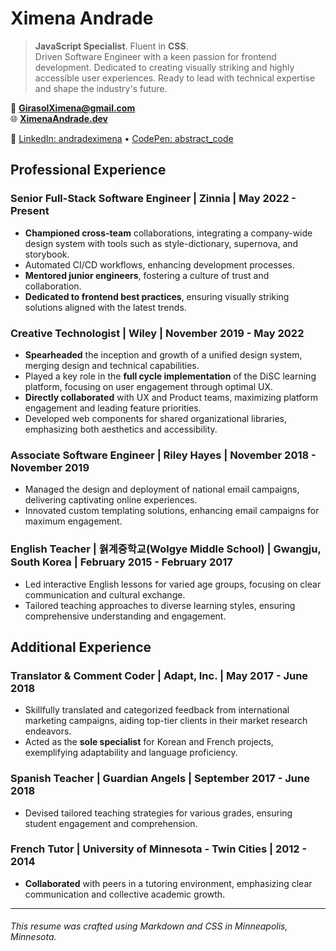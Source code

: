 # Ximena Andrade

> **JavaScript Specialist**. Fluent in **CSS**.\
> Driven Software Engineer with a keen passion for frontend development. Dedicated to creating visually striking and highly accessible user experiences. Ready to lead with technical expertise and shape the industry's future.

📧 **<GirasolXimena@gmail.com>**\
🌐 **[XimenaAndrade.dev](https://ximenaandrade.dev)**

🔗 [LinkedIn: andradeximena](https://www.linkedin.com/in/andradeximena) • [CodePen: abstract_code](https://codepen.io/abstract_code)

## Professional Experience

### Senior Full-Stack Software Engineer | Zinnia | May 2022 - Present

- **Championed cross-team** collaborations, integrating a company-wide design system with tools such as style-dictionary, supernova, and storybook.
- Automated CI/CD workflows, enhancing development processes.
- **Mentored junior engineers**, fostering a culture of trust and collaboration.
- **Dedicated to frontend best practices**, ensuring visually striking solutions aligned with the latest trends.

### Creative Technologist | Wiley | November 2019 - May 2022

- **Spearheaded** the inception and growth of a unified design system, merging design and technical capabilities.
- Played a key role in the **full cycle implementation** of the DiSC learning platform, focusing on user engagement through optimal UX.
- **Directly collaborated** with UX and Product teams, maximizing platform engagement and leading feature priorities.
- Developed web components for shared organizational libraries, emphasizing both aesthetics and accessibility.

### Associate Software Engineer | Riley Hayes | November 2018 - November 2019

- Managed the design and deployment of national email campaigns, delivering captivating online experiences.
- Innovated custom templating solutions, enhancing email campaigns for maximum engagement.

### English Teacher | 웕계중학교(Wolgye Middle School) | Gwangju, South Korea | February 2015 - February 2017

- Led interactive English lessons for varied age groups, focusing on clear communication and cultural exchange.
- Tailored teaching approaches to diverse learning styles, ensuring comprehensive understanding and engagement.

## Additional Experience

### Translator & Comment Coder | Adapt, Inc. | May 2017 - June 2018

- Skillfully translated and categorized feedback from international marketing campaigns, aiding top-tier clients in their market research endeavors.
- Acted as the **sole specialist** for Korean and French projects, exemplifying adaptability and language proficiency.

### Spanish Teacher | Guardian Angels | September 2017 - June 2018

- Devised tailored teaching strategies for various grades, ensuring student engagement and comprehension.

### French Tutor | University of Minnesota - Twin Cities | 2012 - 2014

- **Collaborated** with peers in a tutoring environment, emphasizing clear communication and collective academic growth.

---

###### *This resume was crafted using Markdown and CSS in Minneapolis, Minnesota.*
